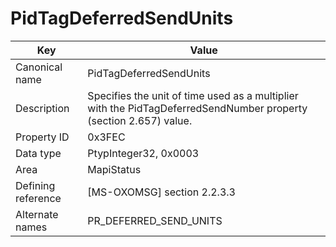 # PidTagDeferredSendUnits

| Key | Value |
|---|---|
| Canonical name | PidTagDeferredSendUnits |
| Description | Specifies the unit of time used as a multiplier with the PidTagDeferredSendNumber property (section 2.657) value. |
| Property ID | 0x3FEC |
| Data type | PtypInteger32, 0x0003 |
| Area | MapiStatus |
| Defining reference | [MS-OXOMSG] section 2.2.3.3 |
| Alternate names | PR_DEFERRED_SEND_UNITS |

